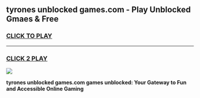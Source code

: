 
## tyrones unblocked games.com - Play Unblocked Gmaes & Free
<h3>
<a href="https://premium.freeplayer.one?title=tyrones_unblocked_games.com&ref=19F">CLICK TO PLAY</a></h3>
<hr>

<h3>
<a href="https://premium.freeplayer.one?title=tyrones_unblocked_games.com&ref=19F">CLICK 2 PLAY</a>
  
</h3>

<a href="https://premium.freeplayer.one?title=tyrones_unblocked_games.com&ref=19F/"><img src="https://clearcache.store/games.png"></a>


**tyrones unblocked games.com games unblocked: Your Gateway to Fun and Accessible Online Gaming**
